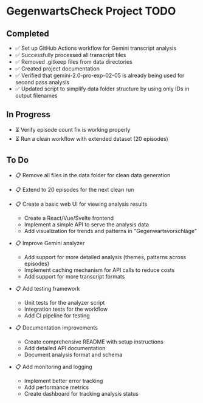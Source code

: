 # GegenwartsCheck Project TODO

## Completed
- ✅ Set up GitHub Actions workflow for Gemini transcript analysis
- ✅ Successfully processed all transcript files
- ✅ Removed .gitkeep files from data directories
- ✅ Created project documentation
- ✅ Verified that gemini-2.0-pro-exp-02-05 is already being used for second pass analysis
- ✅ Updated script to simplify data folder structure by using only IDs in output filenames

## In Progress
- ⏳ Verify episode count fix is working properly
- ⏳ Run a clean workflow with extended dataset (20 episodes)

## To Do
- 📋 Remove all files in the data folder for clean data generation
- 📋 Extend to 20 episodes for the next clean run

- 📋 Create a basic web UI for viewing analysis results
  - Create a React/Vue/Svelte frontend
  - Implement a simple API to serve the analysis data
  - Add visualization for trends and patterns in "Gegenwartsvorschläge"
  
- 📋 Improve Gemini analyzer
  - Add support for more detailed analysis (themes, patterns across episodes)
  - Implement caching mechanism for API calls to reduce costs
  - Add support for more transcript formats
  
- 📋 Add testing framework
  - Unit tests for the analyzer script
  - Integration tests for the workflow
  - Add CI pipeline for testing
  
- 📋 Documentation improvements
  - Create comprehensive README with setup instructions
  - Add detailed API documentation
  - Document analysis format and schema
  
- 📋 Add monitoring and logging
  - Implement better error tracking
  - Add performance metrics
  - Create dashboard for tracking analysis status 
